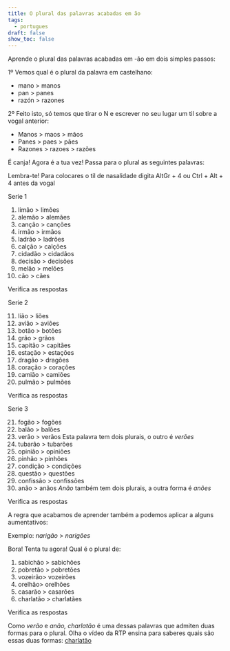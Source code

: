 ```yaml
---
title: O plural das palavras acabadas em ão
tags:
  - portugues
draft: false
show_toc: false
---
```

Aprende  o plural das palavras acabadas em -ão em dois simples passos:

1º Vemos qual é o plural da palavra em castelhano:

* mano > manos
* pan > panes
* razón > razones

2º Feito isto, só temos que tirar o N e escrever no seu lugar um til sobre a vogal anterior:

* Manos > maos > mãos
* Panes > paes > pães
* Razones > razoes > razões

É canja! Agora é a tua vez! Passa para o plural as seguintes palavras:

Lembra-te! Para colocares o til de nasalidade digita AltGr + 4 ou Ctrl + Alt + 4 antes da vogal

Serie 1
1. limão > <e-answer>limões</e-answer>
2. alemão > <e-answer>alemães</e-answer>
3. canção > <e-answer>canções</e-answer>
4. irmão > <e-answer>irmãos</e-answer>
5. ladrão > <e-answer>ladrões</e-answer>
6. calção > <e-answer>calções</e-answer>
7. cidadão > <e-answer>cidadãos</e-answer>
8. decisão > <e-answer>decisões</e-answer>
9. melão > <e-answer>melões</e-answer>
10. cão > <e-answer>cães</e-answer>

<e-validate>Verifica as respostas</e-validate>

Serie 2

11. lião > <e-answer>liões</e-answer>
12. avião > <e-answer>aviões</e-answer>
13. botão > <e-answer>botões</e-answer>
14. grão > <e-answer>grãos</e-answer>
15. capitão > <e-answer>capitães</e-answer>
16. estação > <e-answer>estações</e-answer>
17. dragão > <e-answer>dragões</e-answer>
18. coração > <e-answer>corações</e-answer>
19. camião > <e-answer>camiões</e-answer>
20. pulmão > <e-answer>pulmões</e-answer>

<e-validate>Verifica as respostas</e-validate>

Serie 3

21. fogão > <e-answer>fogões</e-answer>
22. balão > <e-answer>balões</e-answer>
23. verão > <e-answer>verãos</e-answer> Esta palavra tem dois plurais, o outro é *verões*
24. tubarão > <e-answer>tubarões</e-answer>
25. opinião > <e-answer>opiniões</e-answer>
26. pinhão > <e-answer>pinhões</e-answer>
27. condição > <e-answer>condições</e-answer>
28. questão > <e-answer>questões</e-answer>
29. confissão > <e-answer>confissões</e-answer>
30. anão > <e-answer>anãos</e-answer> *Anão* também tem dois plurais, a outra forma é *anões*

<e-validate>Verifica as respostas</e-validate>

A regra que acabamos de aprender também a podemos aplicar a alguns aumentativos: 

Exemplo: *narigão* > *narigões*

Bora! Tenta tu agora! Qual é o plural de:

1. sabichão > <e-answer>sabichões</e-answer>
2. pobretão > <e-answer>pobretões</e-answer>
3. vozeirão> <e-answer>vozeirões</e-answer>
4. orelhão> <e-answer>orelhões</e-answer>
5. casarão > <e-answer>casarões</e-answer>
6. charlatão > <e-answer>charlatães</e-answer>

<e-validate>Verifica as respostas</e-validate>

Como *verão* e *anão, charlatão* é uma dessas palavras que admiten duas formas para o plural. Olha o vídeo da RTP ensina para saberes quais são essas duas formas: [charlatão](https://ensina.rtp.pt/artigo/plural-de-palavras-terminadas-em-ao/)
